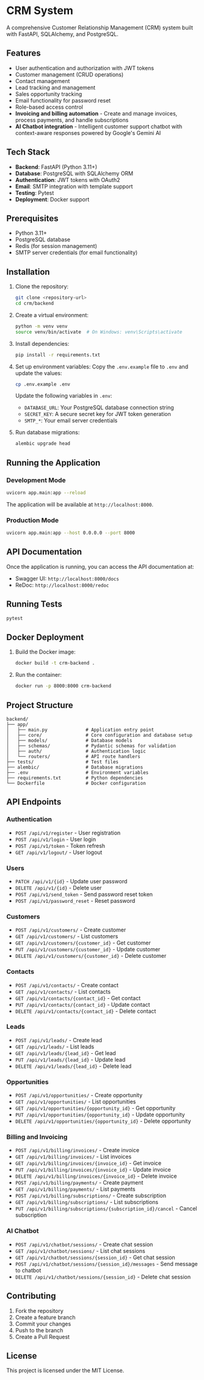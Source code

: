 # CRM System

A comprehensive Customer Relationship Management (CRM) system built with FastAPI, SQLAlchemy, and PostgreSQL.

## Features

- User authentication and authorization with JWT tokens
- Customer management (CRUD operations)
- Contact management
- Lead tracking and management
- Sales opportunity tracking
- Email functionality for password reset
- Role-based access control
- **Invoicing and billing automation** - Create and manage invoices, process payments, and handle subscriptions
- **AI Chatbot integration** - Intelligent customer support chatbot with context-aware responses powered by Google's Gemini AI

## Tech Stack

- **Backend**: FastAPI (Python 3.11+)
- **Database**: PostgreSQL with SQLAlchemy ORM
- **Authentication**: JWT tokens with OAuth2
- **Email**: SMTP integration with template support
- **Testing**: Pytest
- **Deployment**: Docker support

## Prerequisites

- Python 3.11+
- PostgreSQL database
- Redis (for session management)
- SMTP server credentials (for email functionality)

## Installation

1. Clone the repository:
   ```bash
   git clone <repository-url>
   cd crm/backend
   ```

2. Create a virtual environment:
   ```bash
   python -m venv venv
   source venv/bin/activate  # On Windows: venv\Scripts\activate
   ```

3. Install dependencies:
   ```bash
   pip install -r requirements.txt
   ```

4. Set up environment variables:
   Copy the `.env.example` file to `.env` and update the values:
   ```bash
   cp .env.example .env
   ```
   
   Update the following variables in `.env`:
   - `DATABASE_URL`: Your PostgreSQL database connection string
   - `SECRET_KEY`: A secure secret key for JWT token generation
   - `SMTP_*`: Your email server credentials

5. Run database migrations:
   ```bash
   alembic upgrade head
   ```

## Running the Application

### Development Mode

```bash
uvicorn app.main:app --reload
```

The application will be available at `http://localhost:8000`.

### Production Mode

```bash
uvicorn app.main:app --host 0.0.0.0 --port 8000
```

## API Documentation

Once the application is running, you can access the API documentation at:
- Swagger UI: `http://localhost:8000/docs`
- ReDoc: `http://localhost:8000/redoc`

## Running Tests

```bash
pytest
```

## Docker Deployment

1. Build the Docker image:
   ```bash
   docker build -t crm-backend .
   ```

2. Run the container:
   ```bash
   docker run -p 8000:8000 crm-backend
   ```

## Project Structure

```
backend/
├── app/
│   ├── main.py              # Application entry point
│   ├── core/                # Core configuration and database setup
│   ├── models/              # Database models
│   ├── schemas/             # Pydantic schemas for validation
│   ├── auth/                # Authentication logic
│   └── routers/             # API route handlers
├── tests/                   # Test files
├── alembic/                 # Database migrations
├── .env                     # Environment variables
├── requirements.txt         # Python dependencies
└── Dockerfile               # Docker configuration
```

## API Endpoints

### Authentication
- `POST /api/v1/register` - User registration
- `POST /api/v1/login` - User login
- `POST /api/v1/token` - Token refresh
- `GET /api/v1/logout/` - User logout

### Users
- `PATCH /api/v1/{id}` - Update user password
- `DELETE /api/v1/{id}` - Delete user
- `POST /api/v1/send_token` - Send password reset token
- `POST /api/v1/password_reset` - Reset password

### Customers
- `POST /api/v1/customers/` - Create customer
- `GET /api/v1/customers/` - List customers
- `GET /api/v1/customers/{customer_id}` - Get customer
- `PUT /api/v1/customers/{customer_id}` - Update customer
- `DELETE /api/v1/customers/{customer_id}` - Delete customer

### Contacts
- `POST /api/v1/contacts/` - Create contact
- `GET /api/v1/contacts/` - List contacts
- `GET /api/v1/contacts/{contact_id}` - Get contact
- `PUT /api/v1/contacts/{contact_id}` - Update contact
- `DELETE /api/v1/contacts/{contact_id}` - Delete contact

### Leads
- `POST /api/v1/leads/` - Create lead
- `GET /api/v1/leads/` - List leads
- `GET /api/v1/leads/{lead_id}` - Get lead
- `PUT /api/v1/leads/{lead_id}` - Update lead
- `DELETE /api/v1/leads/{lead_id}` - Delete lead

### Opportunities
- `POST /api/v1/opportunities/` - Create opportunity
- `GET /api/v1/opportunities/` - List opportunities
- `GET /api/v1/opportunities/{opportunity_id}` - Get opportunity
- `PUT /api/v1/opportunities/{opportunity_id}` - Update opportunity
- `DELETE /api/v1/opportunities/{opportunity_id}` - Delete opportunity

### Billing and Invoicing
- `POST /api/v1/billing/invoices/` - Create invoice
- `GET /api/v1/billing/invoices/` - List invoices
- `GET /api/v1/billing/invoices/{invoice_id}` - Get invoice
- `PUT /api/v1/billing/invoices/{invoice_id}` - Update invoice
- `DELETE /api/v1/billing/invoices/{invoice_id}` - Delete invoice
- `POST /api/v1/billing/payments/` - Create payment
- `GET /api/v1/billing/payments/` - List payments
- `POST /api/v1/billing/subscriptions/` - Create subscription
- `GET /api/v1/billing/subscriptions/` - List subscriptions
- `PUT /api/v1/billing/subscriptions/{subscription_id}/cancel` - Cancel subscription

### AI Chatbot
- `POST /api/v1/chatbot/sessions/` - Create chat session
- `GET /api/v1/chatbot/sessions/` - List chat sessions
- `GET /api/v1/chatbot/sessions/{session_id}` - Get chat session
- `POST /api/v1/chatbot/sessions/{session_id}/messages` - Send message to chatbot
- `DELETE /api/v1/chatbot/sessions/{session_id}` - Delete chat session

## Contributing

1. Fork the repository
2. Create a feature branch
3. Commit your changes
4. Push to the branch
5. Create a Pull Request

## License

This project is licensed under the MIT License.
